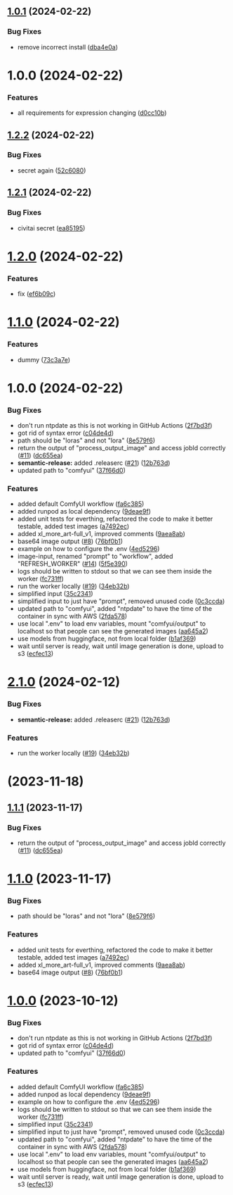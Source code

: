 ## [1.0.1](https://github.com/implicit-invocation/runpod-expression-change/compare/1.0.0...1.0.1) (2024-02-22)


### Bug Fixes

* remove incorrect install ([dba4e0a](https://github.com/implicit-invocation/runpod-expression-change/commit/dba4e0afa15243de7d8d457ce870e5817ca17e20))

# 1.0.0 (2024-02-22)


### Features

* all requirements for expression changing ([d0cc10b](https://github.com/implicit-invocation/runpod-expression-change/commit/d0cc10be47a1a46c2719e35b281251cfe0b557ad))

## [1.2.2](https://github.com/implicit-invocation/runpod-worker-comfy/compare/1.2.1...1.2.2) (2024-02-22)


### Bug Fixes

* secret again ([52c6080](https://github.com/implicit-invocation/runpod-worker-comfy/commit/52c6080f8964a5c676dcdcd5b6c86f488a90a0e5))

## [1.2.1](https://github.com/implicit-invocation/runpod-worker-comfy/compare/1.2.0...1.2.1) (2024-02-22)


### Bug Fixes

* civitai secret ([ea85195](https://github.com/implicit-invocation/runpod-worker-comfy/commit/ea8519508ff3ff0732e20a1130d41e2e9ce4c147))

# [1.2.0](https://github.com/implicit-invocation/runpod-worker-comfy/compare/1.1.0...1.2.0) (2024-02-22)


### Features

* fix ([ef6b09c](https://github.com/implicit-invocation/runpod-worker-comfy/commit/ef6b09c39eb29ca90bbaa3daadf81774dffa050a))

# [1.1.0](https://github.com/implicit-invocation/runpod-worker-comfy/compare/1.0.0...1.1.0) (2024-02-22)


### Features

* dummy ([73c3a7e](https://github.com/implicit-invocation/runpod-worker-comfy/commit/73c3a7eb174bff50cbc2acb177e1eda5a510a7cc))

# 1.0.0 (2024-02-22)


### Bug Fixes

* don't run ntpdate as this is not working in GitHub Actions ([2f7bd3f](https://github.com/implicit-invocation/runpod-worker-comfy/commit/2f7bd3f71f24dd3b6ecc56f3a4c27bbc2d140eca))
* got rid of syntax error ([c04de4d](https://github.com/implicit-invocation/runpod-worker-comfy/commit/c04de4dea93dbe586a9a887e04907b33597ff73e))
* path should be "loras" and not "lora" ([8e579f6](https://github.com/implicit-invocation/runpod-worker-comfy/commit/8e579f63e18851b0be67bff7a42a8e8a46223f2b))
* return the output of "process_output_image" and access jobId correctly ([#11](https://github.com/implicit-invocation/runpod-worker-comfy/issues/11)) ([dc655ea](https://github.com/implicit-invocation/runpod-worker-comfy/commit/dc655ea0dd0b294703f52f6017ce095c3b411527))
* **semantic-release:** added .releaserc ([#21](https://github.com/implicit-invocation/runpod-worker-comfy/issues/21)) ([12b763d](https://github.com/implicit-invocation/runpod-worker-comfy/commit/12b763d8703ce07331a16d4013975f9edc4be3ff))
* updated path to "comfyui" ([37f66d0](https://github.com/implicit-invocation/runpod-worker-comfy/commit/37f66d04b8c98810714ffbc761412f3fcdb1d861))


### Features

* added default ComfyUI workflow ([fa6c385](https://github.com/implicit-invocation/runpod-worker-comfy/commit/fa6c385e0dc9487655b42772bb6f3a5f5218864e))
* added runpod as local dependency ([9deae9f](https://github.com/implicit-invocation/runpod-worker-comfy/commit/9deae9f5ec723b93540e6e2deac04b8650cf872a))
* added unit tests for everthing, refactored the code to make it better testable, added test images ([a7492ec](https://github.com/implicit-invocation/runpod-worker-comfy/commit/a7492ec8f289fc64b8e54c319f47804c0a15ae54))
* added xl_more_art-full_v1, improved comments ([9aea8ab](https://github.com/implicit-invocation/runpod-worker-comfy/commit/9aea8abe1375f3d48aa9742c444b5242111e3121))
* base64 image output ([#8](https://github.com/implicit-invocation/runpod-worker-comfy/issues/8)) ([76bf0b1](https://github.com/implicit-invocation/runpod-worker-comfy/commit/76bf0b166b992a208c53f5cb98bd20a7e3c7f933))
* example on how to configure the .env ([4ed5296](https://github.com/implicit-invocation/runpod-worker-comfy/commit/4ed529601394e8a105d171ab1274737392da7df5))
* image-input, renamed "prompt" to "workflow", added "REFRESH_WORKER" ([#14](https://github.com/implicit-invocation/runpod-worker-comfy/issues/14)) ([5f5e390](https://github.com/implicit-invocation/runpod-worker-comfy/commit/5f5e390dfda9d3ef8ce9b5578aade1bee600bf5c))
* logs should be written to stdout so that we can see them inside the worker ([fc731ff](https://github.com/implicit-invocation/runpod-worker-comfy/commit/fc731fffcd79af67cf6fcdf6a6d3df6b8e30c7b5))
* run the worker locally ([#19](https://github.com/implicit-invocation/runpod-worker-comfy/issues/19)) ([34eb32b](https://github.com/implicit-invocation/runpod-worker-comfy/commit/34eb32b72455e6e628849e50405ed172d846d2d9))
* simplified input ([35c2341](https://github.com/implicit-invocation/runpod-worker-comfy/commit/35c2341deca346d4e6df82c36e101b7495f3fc03))
* simplified input to just have "prompt", removed unused code ([0c3ccda](https://github.com/implicit-invocation/runpod-worker-comfy/commit/0c3ccda9c5c8cdc56eae829bb358ceb532b36371))
* updated path to "comfyui", added "ntpdate" to have the time of the container in sync with AWS ([2fda578](https://github.com/implicit-invocation/runpod-worker-comfy/commit/2fda578d62460275abec11d6b2fbe5123d621d5f))
* use local ".env" to load env variables, mount "comfyui/output" to localhost so that people can see the generated images ([aa645a2](https://github.com/implicit-invocation/runpod-worker-comfy/commit/aa645a233cd6951d296d68f7ddcf41b14b3f4cf9))
* use models from huggingface, not from local folder ([b1af369](https://github.com/implicit-invocation/runpod-worker-comfy/commit/b1af369bb577c0aaba8875d8b2076e1888356929))
* wait until server is ready, wait until image generation is done, upload to s3 ([ecfec13](https://github.com/implicit-invocation/runpod-worker-comfy/commit/ecfec1349da0d04ea5f21c82d8903e1a5bd3c923))

# [2.1.0](https://github.com/blib-la/runpod-worker-comfy/compare/2.0.0...2.1.0) (2024-02-12)


### Bug Fixes

* **semantic-release:** added .releaserc ([#21](https://github.com/blib-la/runpod-worker-comfy/issues/21)) ([12b763d](https://github.com/blib-la/runpod-worker-comfy/commit/12b763d8703ce07331a16d4013975f9edc4be3ff))


### Features

* run the worker locally ([#19](https://github.com/blib-la/runpod-worker-comfy/issues/19)) ([34eb32b](https://github.com/blib-la/runpod-worker-comfy/commit/34eb32b72455e6e628849e50405ed172d846d2d9))

#  (2023-11-18)



## [1.1.1](https://github.com/blib-la/runpod-worker-comfy/compare/1.1.0...1.1.1) (2023-11-17)


### Bug Fixes

* return the output of "process_output_image" and access jobId correctly ([#11](https://github.com/blib-la/runpod-worker-comfy/issues/11)) ([dc655ea](https://github.com/blib-la/runpod-worker-comfy/commit/dc655ea0dd0b294703f52f6017ce095c3b411527))



# [1.1.0](https://github.com/blib-la/runpod-worker-comfy/compare/1.0.0...1.1.0) (2023-11-17)


### Bug Fixes

* path should be "loras" and not "lora" ([8e579f6](https://github.com/blib-la/runpod-worker-comfy/commit/8e579f63e18851b0be67bff7a42a8e8a46223f2b))


### Features

* added unit tests for everthing, refactored the code to make it better testable, added test images ([a7492ec](https://github.com/blib-la/runpod-worker-comfy/commit/a7492ec8f289fc64b8e54c319f47804c0a15ae54))
* added xl_more_art-full_v1, improved comments ([9aea8ab](https://github.com/blib-la/runpod-worker-comfy/commit/9aea8abe1375f3d48aa9742c444b5242111e3121))
* base64 image output ([#8](https://github.com/blib-la/runpod-worker-comfy/issues/8)) ([76bf0b1](https://github.com/blib-la/runpod-worker-comfy/commit/76bf0b166b992a208c53f5cb98bd20a7e3c7f933))



# [1.0.0](https://github.com/blib-la/runpod-worker-comfy/compare/ecfec1349da0d04ea5f21c82d8903e1a5bd3c923...1.0.0) (2023-10-12)


### Bug Fixes

* don't run ntpdate as this is not working in GitHub Actions ([2f7bd3f](https://github.com/blib-la/runpod-worker-comfy/commit/2f7bd3f71f24dd3b6ecc56f3a4c27bbc2d140eca))
* got rid of syntax error ([c04de4d](https://github.com/blib-la/runpod-worker-comfy/commit/c04de4dea93dbe586a9a887e04907b33597ff73e))
* updated path to "comfyui" ([37f66d0](https://github.com/blib-la/runpod-worker-comfy/commit/37f66d04b8c98810714ffbc761412f3fcdb1d861))


### Features

* added default ComfyUI workflow ([fa6c385](https://github.com/blib-la/runpod-worker-comfy/commit/fa6c385e0dc9487655b42772bb6f3a5f5218864e))
* added runpod as local dependency ([9deae9f](https://github.com/blib-la/runpod-worker-comfy/commit/9deae9f5ec723b93540e6e2deac04b8650cf872a))
* example on how to configure the .env ([4ed5296](https://github.com/blib-la/runpod-worker-comfy/commit/4ed529601394e8a105d171ab1274737392da7df5))
* logs should be written to stdout so that we can see them inside the worker ([fc731ff](https://github.com/blib-la/runpod-worker-comfy/commit/fc731fffcd79af67cf6fcdf6a6d3df6b8e30c7b5))
* simplified input ([35c2341](https://github.com/blib-la/runpod-worker-comfy/commit/35c2341deca346d4e6df82c36e101b7495f3fc03))
* simplified input to just have "prompt", removed unused code ([0c3ccda](https://github.com/blib-la/runpod-worker-comfy/commit/0c3ccda9c5c8cdc56eae829bb358ceb532b36371))
* updated path to "comfyui", added "ntpdate" to have the time of the container in sync with AWS ([2fda578](https://github.com/blib-la/runpod-worker-comfy/commit/2fda578d62460275abec11d6b2fbe5123d621d5f))
* use local ".env" to load env variables, mount "comfyui/output" to localhost so that people can see the generated images ([aa645a2](https://github.com/blib-la/runpod-worker-comfy/commit/aa645a233cd6951d296d68f7ddcf41b14b3f4cf9))
* use models from huggingface, not from local folder ([b1af369](https://github.com/blib-la/runpod-worker-comfy/commit/b1af369bb577c0aaba8875d8b2076e1888356929))
* wait until server is ready, wait until image generation is done, upload to s3 ([ecfec13](https://github.com/blib-la/runpod-worker-comfy/commit/ecfec1349da0d04ea5f21c82d8903e1a5bd3c923))
